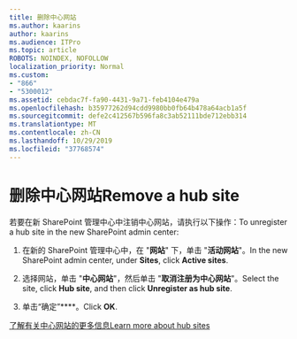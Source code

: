 ```yaml
---
title: 删除中心网站
ms.author: kaarins
author: kaarins
ms.audience: ITPro
ms.topic: article
ROBOTS: NOINDEX, NOFOLLOW
localization_priority: Normal
ms.custom:
- "866"
- "5300012"
ms.assetid: cebdac7f-fa90-4431-9a71-feb4104e479a
ms.openlocfilehash: b35977262d94cdd9980bb0fb64b478a64acb1a5f
ms.sourcegitcommit: defe2c412567b596fa8c3ab52111bde712ebb314
ms.translationtype: MT
ms.contentlocale: zh-CN
ms.lasthandoff: 10/29/2019
ms.locfileid: "37768574"
---
```

# <a name="remove-a-hub-site"></a><span data-ttu-id="bd4a1-102">删除中心网站</span><span class="sxs-lookup"><span data-stu-id="bd4a1-102">Remove a hub site</span></span>

<span data-ttu-id="bd4a1-103">若要在新 SharePoint 管理中心中注销中心网站，请执行以下操作：</span><span class="sxs-lookup"><span data-stu-id="bd4a1-103">To unregister a hub site in the new SharePoint admin center:</span></span>
  
1. <span data-ttu-id="bd4a1-104">在新的 SharePoint 管理中心中，在 "**网站**" 下，单击 "**活动网站**"。</span><span class="sxs-lookup"><span data-stu-id="bd4a1-104">In the new SharePoint admin center, under **Sites**, click **Active sites**.</span></span>

2. <span data-ttu-id="bd4a1-105">选择网站，单击 "**中心网站**"，然后单击 "**取消注册为中心网站**"。</span><span class="sxs-lookup"><span data-stu-id="bd4a1-105">Select the site, click **Hub site**, and then click **Unregister as hub site**.</span></span>

3. <span data-ttu-id="bd4a1-106">单击“确定”\*\*\*\*。</span><span class="sxs-lookup"><span data-stu-id="bd4a1-106">Click **OK**.</span></span>

[<span data-ttu-id="bd4a1-107">了解有关中心网站的更多信息</span><span class="sxs-lookup"><span data-stu-id="bd4a1-107">Learn more about hub sites</span></span>](https://support.office.com/article/what-is-a-sharepoint-hub-site-fe26ae84-14b7-45b6-a6d1-948b3966427f)
  